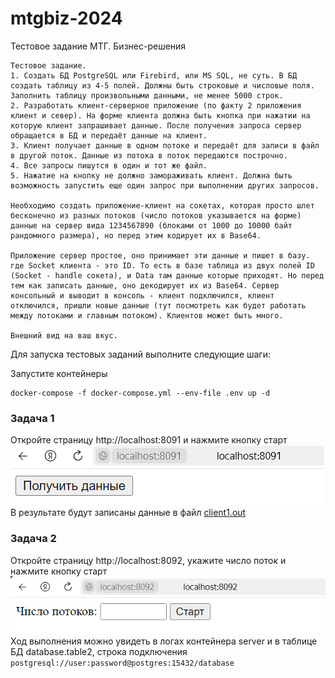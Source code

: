 # mtgbiz-2024
Тестовое задание МТГ. Бизнес-решения

```text
Тестовое задание.
1. Создать БД PostgreSQL или Firebird, или MS SQL, не суть. В БД создать таблицу из 4-5 полей. Должны быть строковые и числовые поля. Заполнить таблицу произвольными данными, не менее 5000 строк.
2. Разработать клиент-серверное приложение (по факту 2 приложения клиент и север). На форме клиента должна быть кнопка при нажатии на которую клиент запрашивает данные. После получения запроса сервер обращается в БД и передаёт данные на клиент.
3. Клиент получает данные в одном потоке и передаёт для записи в файл в другой поток. Данные из потока в поток передаются построчно.
4. Все запросы пишутся в один и тот же файл.
5. Нажатие на кнопку не должно замораживать клиент. Должна быть возможность запустить еще один запрос при выполнении других запросов.

Необходимо создать приложение-клиент на сокетах, которая просто шлет бесконечно из разных потоков (число потоков указывается на форме) данные на сервер вида 1234567890 (блоками от 1000 до 10000 байт рандомного размера), но перед этим кодирует их в Base64.

Приложение сервер простое, оно принимает эти данные и пишет в базу. где Socket клиента - это ID. То есть в базе таблица из двух полей ID (Socket - handle сокета), и Data там данные которые приходят. Но перед тем как записать данные, оно декодирует их из Base64. Сервер консольный и выводит в консоль - клиент подключился, клиент отключился, пришли новые данные (тут посмотреть как будет работать между потоками и главным потоком). Клиентов может быть много.

Внешний вид на ваш вкус.
```




Для запуска тестовых заданий выполните следующие шаги:


Запустите контейнеры
```shell
docker-compose -f docker-compose.yml --env-file .env up -d
```

### Задача 1
Откройте страницу http://localhost:8091 и нажмите кнопку старт
![img_1.png](img_1.png)   
В результате будут записаны данные в файл [client1.out](client1.out)
### Задача 2
Откройте страницу http://localhost:8092, укажите число поток и нажмите кнопку старт
![img.png](img.png)
Ход выполнения можно увидеть в логах контейнера server и в таблице БД database.table2, строка подключения `postgresql://user:password@postgres:15432/database` 